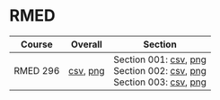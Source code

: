 # RMED

| Course | Overall | Section |
| ------ | ------- | ------- |
| RMED 296 | [csv](https://github.com/UCSD-Historical-Enrollment-Data/2025Spring/blob/main/overall/RMED%20296.csv), [png](https://raw.githubusercontent.com/UCSD-Historical-Enrollment-Data/2025Spring/main/plot_overall/RMED%20296.png) | Section 001: [csv](https://github.com/UCSD-Historical-Enrollment-Data/2025Spring/blob/main/section/RMED%20296_001.csv), [png](https://raw.githubusercontent.com/UCSD-Historical-Enrollment-Data/2025Spring/main/plot_section/RMED%20296_001.png)<br>Section 002: [csv](https://github.com/UCSD-Historical-Enrollment-Data/2025Spring/blob/main/section/RMED%20296_002.csv), [png](https://raw.githubusercontent.com/UCSD-Historical-Enrollment-Data/2025Spring/main/plot_section/RMED%20296_002.png)<br>Section 003: [csv](https://github.com/UCSD-Historical-Enrollment-Data/2025Spring/blob/main/section/RMED%20296_003.csv), [png](https://raw.githubusercontent.com/UCSD-Historical-Enrollment-Data/2025Spring/main/plot_section/RMED%20296_003.png) |
